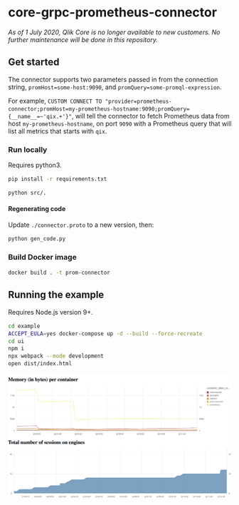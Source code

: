 # core-grpc-prometheus-connector

*As of 1 July 2020, Qlik Core is no longer available to new customers. No further maintenance will be done in this repository.*

## Get started

The connector supports two parameters passed in from the connection string, `promHost=some-host:9090`, and `promQuery=some-promql-expression`. 

For example, `CUSTOM CONNECT TO "provider=prometheus-connector;promHost=my-prometheus-hostname:9090;promQuery={__name__=~'qix.+'}"`, will tell the connector to fetch Prometheus data from host `my-prometheus-hostname`, on port `9090` with a Prometheus query that will list all metrics that starts with `qix`.

### Run locally

Requires python3.

```bash
pip install -r requirements.txt
```

```bash
python src/.
```

#### Regenerating code

Update `./connector.proto` to a new version, then:

```bash
python gen_code.py
```

### Build Docker image

```bash
docker build . -t prom-connector
```

## Running the example

Requires Node.js version 9+.

```bash
cd example
ACCEPT_EULA=yes docker-compose up -d --build --force-recreate
cd ui
npm i
npx webpack --mode development
open dist/index.html
```

![Example](./example.png)

